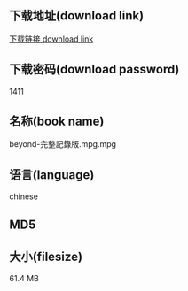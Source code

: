 ## 下载地址(download link)
[下载链接 download link](https://voluble-croquembouche-d321dc.netlify.app/?s=beyond-%E5%AE%8C%E6%95%B4%E8%A8%98%E9%8C%84%E7%89%88.mpg)

## 下载密码(download password)
1411

## 名称(book name)
beyond-完整記錄版.mpg.mpg

## 语言(language)
chinese

## MD5


## 大小(filesize)
61.4 MB
